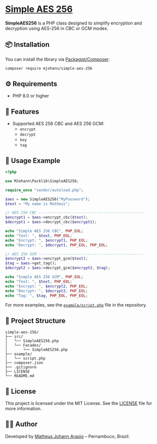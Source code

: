 # [Simple AES 256](https://github.com/matheusjohannaraujo/simple-aes-256)

**SimpleAES256** is a PHP class designed to simplify encryption and decryption using AES-256 in CBC or GCM modes.

## 📦 Installation

You can install the library via [Packagist/Composer](https://packagist.org/packages/mjohann/simple-aes-256):

```bash
composer require mjohann/simple-aes-256
```

## ⚙️ Requirements

- PHP 8.0 or higher

## 🚀 Features

- Supported AES 256 CBC and AES 256 GCM:
  - `encrypt`
  - `decrypt`
  - `key`
  - `tag`

## 🧪 Usage Example

```php
<?php

use MJohann\Packlib\SimpleAES256;

require_once "vendor/autoload.php";

$aes = new SimpleAES256("MyPassword");
$text = "My name is Matheus";

// AES 256 CBC -----------------------------------------------
$encrypt1 = $aes->encrypt_cbc($text);
$decrypt1 = $aes->decrypt_cbc($encrypt1);

echo "Simple AES 256 CBC", PHP_EOL;
echo "Text: ", $text, PHP_EOL;
echo "Encrypt: ", $encrypt1, PHP_EOL;
echo "Decrypt: ", $decrypt1, PHP_EOL, PHP_EOL;

// AES 256 GCM -----------------------------------------------
$encrypt2 = $aes->encrypt_gcm($text);
$tag = $aes->get_tag();
$decrypt2 = $aes->decrypt_gcm($encrypt2, $tag);

echo "Simple AES 256 GCM", PHP_EOL;
echo "Text: ", $text, PHP_EOL;
echo "Encrypt: ", $encrypt2, PHP_EOL;
echo "Decrypt: ", $decrypt2, PHP_EOL;
echo "Tag: ", $tag, PHP_EOL, PHP_EOL;
```

For more examples, see the [`example/script.php`](example/script.php) file in the repository.

## 📁 Project Structure

```
simple-aes-256/
├── src/
│   └── SimpleAES256.php
│   └── Facades/
│       └── SimpleAES256.php
├── example/
│   └── script.php
├── composer.json
├── .gitignore
├── LICENSE
└── README.md
```

## 📄 License

This project is licensed under the MIT License. See the [LICENSE](LICENSE) file for more information.

## 👨‍💻 Author

Developed by [Matheus Johann Araújo](https://github.com/matheusjohannaraujo) – Pernambuco, Brazil.
